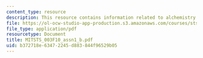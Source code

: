 ```yaml
---
content_type: resource
description: This resource contains information related to alchemistry.
file: https://ol-ocw-studio-app-production.s3.amazonaws.com/courses/sts-003-the-rise-of-modern-science-fall-2010/b372718e63472245d883844f96529b05_MITSTS_003F10_assn1_b.pdf
file_type: application/pdf
resourcetype: Document
title: MITSTS_003F10_assn1_b.pdf
uid: b372718e-6347-2245-d883-844f96529b05
---
```

